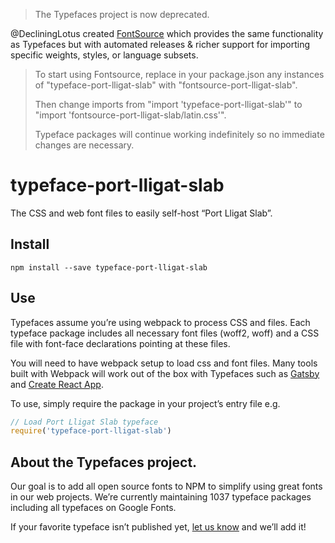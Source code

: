 >The Typefaces project is now deprecated.

@DecliningLotus created
[FontSource](https://github.com/fontsource/fontsource) which provides the
same functionality as Typefaces but with automated releases & richer
support for importing specific weights, styles, or language subsets.
>
>To start using Fontsource, replace in your package.json any instances of
"typeface-port-lligat-slab" with "fontsource-port-lligat-slab".
>
> Then change imports from "import 'typeface-port-lligat-slab'" to "import 'fontsource-port-lligat-slab/latin.css'".
>
>Typeface packages will continue working indefinitely so no immediate
>changes are necessary.

# typeface-port-lligat-slab

The CSS and web font files to easily self-host “Port Lligat Slab”.

## Install

`npm install --save typeface-port-lligat-slab`

## Use

Typefaces assume you’re using webpack to process CSS and files. Each typeface
package includes all necessary font files (woff2, woff) and a CSS file with
font-face declarations pointing at these files.

You will need to have webpack setup to load css and font files. Many tools built
with Webpack will work out of the box with Typefaces such as [Gatsby](https://github.com/gatsbyjs/gatsby)
and [Create React App](https://github.com/facebookincubator/create-react-app).

To use, simply require the package in your project’s entry file e.g.

```javascript
// Load Port Lligat Slab typeface
require('typeface-port-lligat-slab')
```

## About the Typefaces project.

Our goal is to add all open source fonts to NPM to simplify using great fonts in
our web projects. We’re currently maintaining 1037 typeface packages
including all typefaces on Google Fonts.

If your favorite typeface isn’t published yet, [let us know](https://github.com/KyleAMathews/typefaces)
and we’ll add it!
